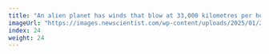 ```yaml
---
title: "An alien planet has winds that blow at 33,000 kilometres per hour"
imageUrl: "https://images.newscientist.com/wp-content/uploads/2025/01/21131105/SEI_236805022.jpg?width=788"
index: 24
weight: 24
---
```

